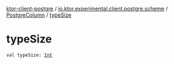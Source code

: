 [ktor-client-postgre](../../index.md) / [io.ktor.experimental.client.postgre.scheme](../index.md) / [PostgreColumn](index.md) / [typeSize](./type-size.md)

# typeSize

`val typeSize: `[`Int`](https://kotlinlang.org/api/latest/jvm/stdlib/kotlin/-int/index.html)